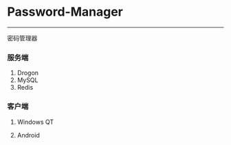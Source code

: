 # Password-Manager

---

密码管理器

### 服务端

1. Drogon
2. MySQL
3. Redis

### 客户端

1. Windows QT

2. Android
